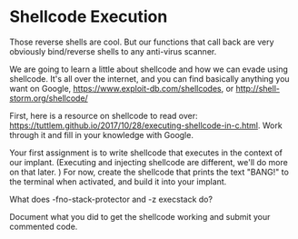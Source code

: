 # Shellcode Execution
Those reverse shells are cool. But our functions that call back are very obviously bind/reverse shells to any anti-virus scanner.  

We are going to learn a little about shellcode and how we can evade using shellcode. It's all over the internet, and you can find basically anything you want on Google, <https://www.exploit-db.com/shellcodes>, or <http://shell-storm.org/shellcode/>

First, here is a resource on shellcode to read over:  <https://tuttlem.github.io/2017/10/28/executing-shellcode-in-c.html>. Work through it and fill in your knowledge with Google. 

Your first assignment is to write shellcode that executes in the context of our implant. (Executing and injecting shellcode are different, we'll do more on that later. ) For now, create the shellcode that prints the text "BANG!" to the terminal when activated, and build it into your implant. 

What does -fno-stack-protector  and -z execstack do?

Document what you did to get the shellcode working and submit your commented code. 